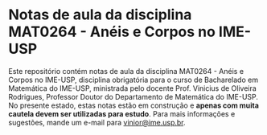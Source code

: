
# Notas de aula da disciplina MAT0264 - Anéis e Corpos no IME-USP
Este repositório contém notas de aula da disciplina MAT0264 - Anéis e Corpos no IME-USP, disciplina obrigatória para o curso de Bacharelado em Matemática do IME-USP, ministrada pelo docente Prof. Vinicius de Oliveira Rodrigues, Professor Doutor do Departamento de Matemática do IME-USP.
No presente estado, estas notas estão em construção e **apenas com muita cautela devem ser utilizadas para estudo**.
Para mais informações e sugestões, mande um e-mail para vinior@ime.usp.br.
